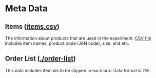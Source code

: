 # Meta Data

## Items ([items.csv](./items.csv))

The information about products that are used in the experiment.
[CSV file](./items.csv) includes item names, product code (JAN code), size, and etc.

## Order List ([./order-list](./order-list))

This data includes item ids to be shpped in each box. Data format is `CSV`.
